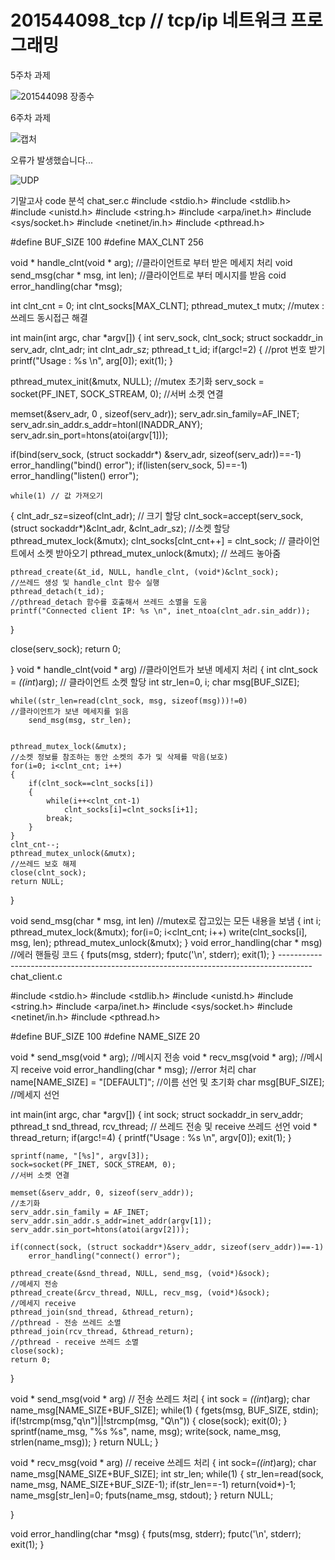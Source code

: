 # 201544098_tcp  // tcp/ip 네트워크 프로그래밍 
5주차 과제


![201544098 장종수](https://user-images.githubusercontent.com/90183114/162001241-4d48c86b-c304-4075-9d05-8f1668a44c82.PNG)

6주차 과제


![캡처](https://user-images.githubusercontent.com/90183114/163393594-5e558d8a-8bd4-446f-b94c-16861d6463a1.PNG)

오류가 발생했습니다...


![UDP](https://user-images.githubusercontent.com/90183114/163393662-b6e641ee-5770-4e6a-af0a-507a3c749dc9.png)


기말고사 code 분석
chat_ser.c
#include <stdio.h>
#include <stdlib.h>
#include <unistd.h>
#include <string.h>
#include <arpa/inet.h>
#include <sys/socket.h>
#include <netinet/in.h>
#include <pthread.h>

#define BUF_SIZE 100
#define MAX_CLNT 256

void * handle_clnt(void * arg);
//클라이언트로 부터 받은 메세지 처리
void send_msg(char * msg, int len);
//클라이언트로 부터 메시지를 받음
coid error_handling(char *msg);

int clnt_cnt = 0;
int clnt_socks[MAX_CLNT];
pthread_mutex_t mutx;
//mutex : 쓰레드 동시접근 해결

int main(int argc, char *argv[])
{
	int serv_sock, clnt_sock;
	struct sockaddr_in serv_adr, clnt_adr;
	int clnt_adr_sz;
pthread_t t_id;
if(argc!=2) { //prot 번호 받기
    printf("Usage : %s <port>\n", arg[0]);
    exit(1);
}

pthread_mutex_init(&mutx, NULL); //mutex 초기화
serv_sock = socket(PF_INET, SOCK_STREAM, 0);
//서버 소켓 연결

memset(&serv_adr, 0 , sizeof(serv_adr));
serv_adr.sin_family=AF_INET;
serv_adr.sin_addr.s_addr=htonl(INADDR_ANY);
serv_adr.sin_port=htons(atoi(argv[1]));

if(bind(serv_sock, (struct sockaddr*) &serv_adr, sizeof(serv_adr))==-1)
    error_handling("bind() error");
if(listen(serv_sock, 5)==-1)
    error_handling("listen() error");

    while(1) // 값 가져오기
{
    clnt_adr_sz=sizeof(clnt_adr);
    // 크기 할당
    clnt_sock=accept(serv_sock, (struct sockaddr*)&clnt_adr, &clnt_adr_sz);
    //소켓 할당
    pthread_mutex_lock(&mutx);
    clnt_socks[clnt_cnt++] = clnt_sock;
    // 클라이언트에서 소켓 받아오기
    pthread_mutex_unlock(&mutx);
    // 쓰레드 놓아줌

    pthread_create(&t_id, NULL, handle_clnt, (void*)&clnt_sock);
    //쓰레드 생성 및 handle_clnt 함수 실행
    pthread_detach(t_id);
    //pthread_detach 함수를 호출해서 쓰레드 소멸을 도움
    printf("Connected client IP: %s \n", inet_ntoa(clnt_adr.sin_addr));

}

close(serv_sock);
return 0;

}
void * handle_clnt(void * arg) 
//클라이언트가 보낸 메세지 처리
{
    int clnt_sock = *((int*)arg); 
    // 클라이언트 소켓 할당
    int str_len=0, i;
    char msg[BUF_SIZE];

    while((str_len=read(clnt_sock, msg, sizeof(msg)))!=0)
    //클라이언트가 보낸 메세지를 읽음
        send_msg(msg, str_len);

        
    pthread_mutex_lock(&mutx);
    //소켓 정보를 참조하는 동안 소켓의 추가 및 삭제를 막음(보호)
    for(i=0; i<clnt_cnt; i++)
    {
        if(clnt_sock==clnt_socks[i])
        {
            while(i++<clnt_cnt-1)
                clnt_socks[i]=clnt_socks[i+1];
            break;
        }
    }
    clnt_cnt--;
    pthread_mutex_unlock(&mutx);
    //쓰레드 보호 해제
    close(clnt_sock);
    return NULL;        
}

void send_msg(char * msg, int len)
//mutex로 잡고있는 모든 내용을 보냄
{
    int i;
    pthread_mutex_lock(&mutx);
    for(i=0; i<clnt_cnt; i++)
        write(clnt_socks[i], msg, len);
    pthread_mutex_unlock(&mutx);
}
void error_handling(char * msg)
//에러 핸들링 코드
{
        fputs(msg, stderr);
        fputc('\n', stderr);
        exit(1);
}
--------------------------------------------------------------------------------------chat_client.c
                         
#include <stdio.h>
#include <stdlib.h>
#include <unistd.h>
#include <string.h>
#include <arpa/inet.h>
#include <sys/socket.h>
#include <netinet/in.h>
#include <pthread.h>

#define BUF_SIZE 100
#define NAME_SIZE 20

void * send_msg(void * arg);
//메시지 전송
void * recv_msg(void * arg);
//메시지 receive
void error_handling(char * msg);
//error 처리
char name[NAME_SIZE] = "[DEFAULT]";
//이름 선언 및 초기화
char msg[BUF_SIZE];
//메세지 선언

int main(int argc, char *argv[])
{
    int sock;
    struct sockaddr_in serv_addr;
    pthread_t snd_thread, rcv_thread;
    // 쓰레드 전송 및 receive 쓰레드 선언
    void * thread_return;
    if(argc!=4) {
        printf("Usage : %s <IP> <port> <name> \n", argv[0]);
        exit(1);
    }

    sprintf(name, "[%s]", argv[3]);
    sock=socket(PF_INET, SOCK_STREAM, 0);
    //서버 소켓 연결

    memset(&serv_addr, 0, sizeof(serv_addr));
    //초기화
    serv_addr.sin_family = AF_INET;
    serv_addr.sin_addr.s_addr=inet_addr(argv[1]);
    serv_addr.sin_port=htons(atoi(argv[2]));

    if(connect(sock, (struct sockaddr*)&serv_addr, sizeof(serv_addr))==-1)
        error_handling("connect() error");

    pthread_create(&snd_thread, NULL, send_msg, (void*)&sock);
    //메세지 전송
    pthread_create(&rcv_thread, NULL, recv_msg, (void*)&sock);
    //메세지 receive
    pthread_join(snd_thread, &thread_return);
    //pthread - 전송 쓰레드 소멸
    pthread_join(rcv_thread, &thread_return);
    //pthread - receive 쓰레드 소멸
    close(sock);
    return 0;

}

void * send_msg(void * arg) 
// 전송 쓰레드 처리
{
    int sock = *((int*)arg);
    char name_msg[NAME_SIZE+BUF_SIZE];
    while(1)
    {
        fgets(msg, BUF_SIZE, stdin);
        if(!strcmp(msg,"q\n")||!strcmp(msg, "Q\n"))
        {
            close(sock);
            exit(0);
        }
        sprintf(name_msg, "%s %s", name, msg);
        write(sock, name_msg, strlen(name_msg));
    }
    return NULL;
}

void * recv_msg(void * arg)
// receive 쓰레드 처리
{
    int sock=*((int*)arg);
    char name_msg[NAME_SIZE+BUF_SIZE];
    int str_len;
    while(1)
    {
        str_len=read(sock, name_msg, NAME_SIZE+BUF_SIZE-1);
        if(str_len==-1)
            return(void*)-1;
        name_msg[str_len]=0;
        fputs(name_msg, stdout);
    }
    return NULL;

}

void error_handling(char *msg)
{
    fputs(msg, stderr);
    fputc('\n', stderr);
    exit(1);
}

